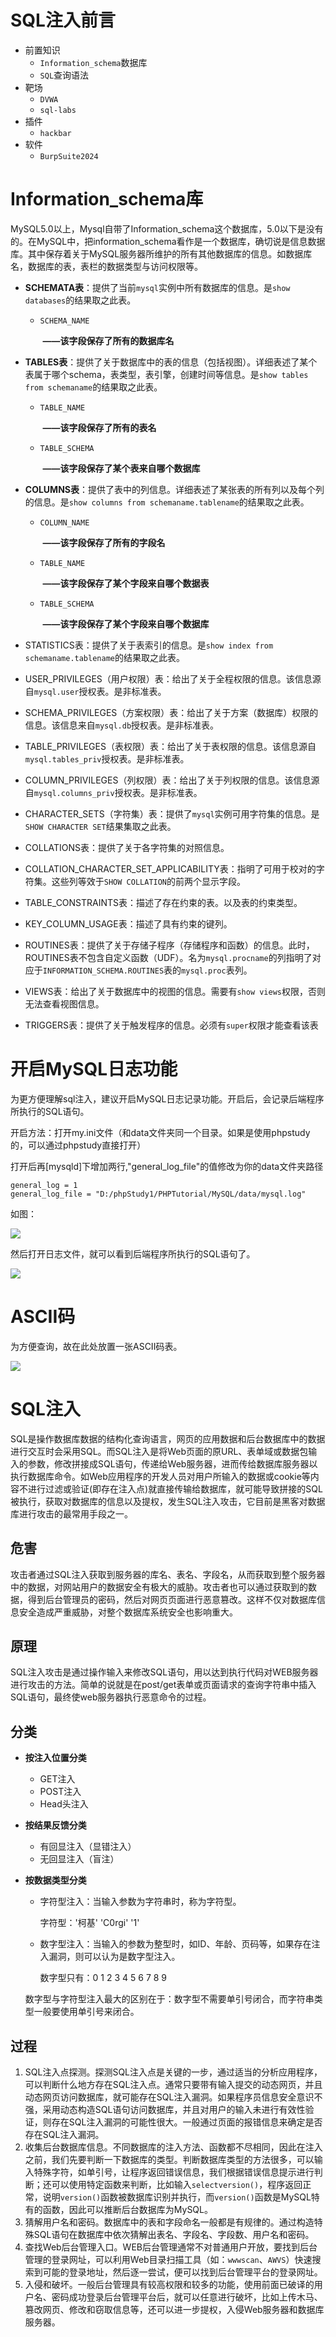 # SQL注入前言

* 前置知识
  * `Information_schema`数据库
  * `SQL`查询语法
* 靶场
  * `DVWA`
  * `sql-labs`
* 插件
  * `hackbar`
* 软件
  * `BurpSuite2024`

# Information_schema库

MySQL5.0以上，Mysql自带了Information_schema这个数据库，5.0以下是没有的。在MySQL中，把information_schema看作是一个数据库，确切说是信息数据库。其中保存着关于MySQL服务器所维护的所有其他数据库的信息。如数据库名，数据库的表，表栏的数据类型与访问权限等。

* **SCHEMATA表**：提供了当前`mysql`实例中所有数据库的信息。是`show databases`的结果取之此表。

  * `SCHEMA_NAME`	

    ​													**——该字段保存了所有的数据库名**

* **TABLES表**：提供了关于数据库中的表的信息（包括视图）。详细表述了某个表属于哪个schema，表类型，表引擎，创建时间等信息。是`show tables from schemaname`的结果取之此表。

  * `TABLE_NAME`

    ​													**——该字段保存了所有的表名**

  * `TABLE_SCHEMA`		        

    ​													**——该字段保存了某个表来自哪个数据库**

* **COLUMNS表**：提供了表中的列信息。详细表述了某张表的所有列以及每个列的信息。是`show columns from schemaname.tablename`的结果取之此表。

  * `COLUMN_NAME`						

    ​													**——该字段保存了所有的字段名**

  * `TABLE_NAME`						   

    ​													**——该字段保存了某个字段来自哪个数据表**

  * `TABLE_SCHEMA`						

    ​													**——该字段保存了某个字段来自哪个数据库**

* STATISTICS表：提供了关于表索引的信息。是`show index from schemaname.tablename`的结果取之此表。

* USER_PRIVILEGES（用户权限）表：给出了关于全程权限的信息。该信息源自`mysql.user`授权表。是非标准表。

* SCHEMA_PRIVILEGES（方案权限）表：给出了关于方案（数据库）权限的信息。该信息来自`mysql.db`授权表。是非标准表。

* TABLE_PRIVILEGES（表权限）表：给出了关于表权限的信息。该信息源自`mysql.tables_priv`授权表。是非标准表。

* COLUMN_PRIVILEGES（列权限）表：给出了关于列权限的信息。该信息源自`mysql.columns_priv`授权表。是非标准表。

* CHARACTER_SETS（字符集）表：提供了`mysql`实例可用字符集的信息。是`SHOW CHARACTER SET`结果集取之此表。

* COLLATIONS表：提供了关于各字符集的对照信息。

* COLLATION_CHARACTER_SET_APPLICABILITY表：指明了可用于校对的字符集。这些列等效于`SHOW COLLATION`的前两个显示字段。

* TABLE_CONSTRAINTS表：描述了存在约束的表。以及表的约束类型。

* KEY_COLUMN_USAGE表：描述了具有约束的键列。

* ROUTINES表：提供了关于存储子程序（存储程序和函数）的信息。此时，ROUTINES表不包含自定义函数（UDF）。名为`mysql.procname`的列指明了对应于`INFORMATION_SCHEMA.ROUTINES`表的`mysql.proc`表列。

* VIEWS表：给出了关于数据库中的视图的信息。需要有`show views`权限，否则无法查看视图信息。

* TRIGGERS表：提供了关于触发程序的信息。必须有`super`权限才能查看该表

# 开启MySQL日志功能

为更方便理解sql注入，建议开启MySQL日志记录功能。开启后，会记录后端程序所执行的SQL语句。

开启方法：打开my.ini文件（和data文件夹同一个目录。如果是使用phpstudy的，可以通过phpstudy直接打开）

打开后再[mysqld]下增加两行,"general_log_file"的值修改为你的data文件夹路径

```
general_log = 1
general_log_file = "D:/phpStudy1/PHPTutorial/MySQL/data/mysql.log"
```

如图：

![](image/myini.jpg)

然后打开日志文件，就可以看到后端程序所执行的SQL语句了。

![](image/mysqldata.jpg)

# ASCII码

为方便查询，故在此处放置一张ASCII码表。

![](image/ascii.png)

# SQL注入

SQL是操作数据库数据的结构化查询语言，网页的应用数据和后台数据库中的数据进行交互时会采用SQL。而SQL注入是将Web页面的原URL、表单域或数据包输入的参数，修改拼接成SQL语句，传递给Web服务器，进而传给数据库服务器以执行数据库命令。如Web应用程序的开发人员对用户所输入的数据或cookie等内容不进行过滤或验证(即存在注入点)就直接传输给数据库，就可能导致拼接的SQL被执行，获取对数据库的信息以及提权，发生SQL注入攻击，它目前是黑客对数据库进行攻击的最常用手段之一。

## 危害

攻击者通过SQL注入获取到服务器的库名、表名、字段名，从而获取到整个服务器中的数据，对网站用户的数据安全有极大的威胁。攻击者也可以通过获取到的数据，得到后台管理员的密码，然后对网页页面进行恶意篡改。这样不仅对数据库信息安全造成严重威胁，对整个数据库系统安全也影响重大。

## 原理

SQL注入攻击是通过操作输入来修改SQL语句，用以达到执行代码对WEB服务器进行攻击的方法。简单的说就是在post/get表单或页面请求的查询字符串中插入SQL语句，最终使web服务器执行恶意命令的过程。

## 分类

* **按注入位置分类**

  * GET注入
  * POST注入
  * Head头注入

* **按结果反馈分类**

  * 有回显注入（显错注入）
  * 无回显注入（盲注）

* **按数据类型分类**

  * 字符型注入：当输入参数为字符串时，称为字符型。

    字符型：'柯基'	'C0rgi'	'1'

  * 数字型注入：当输入的参数为整型时，如ID、年龄、页码等，如果存在注入漏洞，则可以认为是数字型注入。

    数字型只有：0	1	2	3	4	5	6	7	8	9

  数字型与字符型注入最大的区别在于：数字型不需要单引号闭合，而字符串类型一般要使用单引号来闭合。

## 过程

1. SQL注入点探测。探测SQL注入点是关键的一步，通过适当的分析应用程序，可以判断什么地方存在SQL注入点。通常只要带有输入提交的动态网页，并且动态网页访问数据库，就可能存在SQL注入漏洞。如果程序员信息安全意识不强，采用动态构造SQL语句访问数据库，并且对用户的输入未进行有效性验证，则存在SQL注入漏洞的可能性很大。一般通过页面的报错信息来确定是否存在SQL注入漏洞。
2. 收集后台数据库信息。不同数据库的注入方法、函数都不尽相同，因此在注入之前，我们先要判断一下数据库的类型。判断数据库类型的方法很多，可以输入特殊字符，如单引号，让程序返回错误信息，我们根据错误信息提示进行判断；还可以使用特定函数来判断，比如输入`selectversion()`，程序返回正常，说明`version()`函数被数据库识别并执行，而`version()`函数是MySQL特有的函数，因此可以推断后台数据库为MySQL。
3. 猜解用户名和密码。数据库中的表和字段命名一般都是有规律的。通过构造特殊SQL语句在数据库中依次猜解出表名、字段名、字段数、用户名和密码。
4. 查找Web后台管理入口。WEB后台管理通常不对普通用户开放，要找到后台管理的登录网址，可以利用Web目录扫描工具（如：`wwwscan`、`AWVS`）快速搜索到可能的登录地址，然后逐一尝试，便可以找到后台管理平台的登录网址。
5. 入侵和破坏。一般后台管理具有较高权限和较多的功能，使用前面已破译的用户名、密码成功登录后台管理平台后，就可以任意进行破坏，比如上传木马、篡改网页、修改和窃取信息等，还可以进一步提权，入侵Web服务器和数据库服务器。